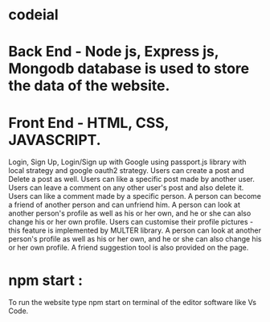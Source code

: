 # codeial
# Back End - Node js, Express js, Mongodb database is used to store the data of the website.
# Front End - HTML, CSS, JAVASCRIPT.
Login, Sign Up, Login/Sign up with Google using passport.js library with local strategy and google oauth2 strategy.
Users can create a post and Delete a post as well.
Users can like a specific post made by another user.
Users can leave a comment on any other user's post and also delete it.
Users can like a comment made by a specific person.
A person can become a friend of another person and can unfriend him.
A person can look at another person's profile as well as his or her own, and he or she can also change his or her own profile.
Users can customise their profile pictures - this feature is implemented by MULTER library. 
A person can look at another person's profile as well as his or her own, and he or she can also change his or her own profile.
A friend suggestion tool is also provided on the page.

# npm start :

To run the website type npm start on terminal of the editor software like Vs Code.
